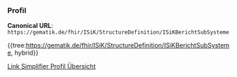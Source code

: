 ### Profil

**Canonical URL**: ```https://gematik.de/fhir/ISiK/StructureDefinition/ISiKBerichtSubSysteme```

{{tree:https://gematik.de/fhir/ISiK/StructureDefinition/ISiKBerichtSubSysteme, hybrid}}

[Link Simplifier Profil Übersicht](https://gematik.de/fhir/ISiK/StructureDefinition/ISiKberichtsubsysteme)
